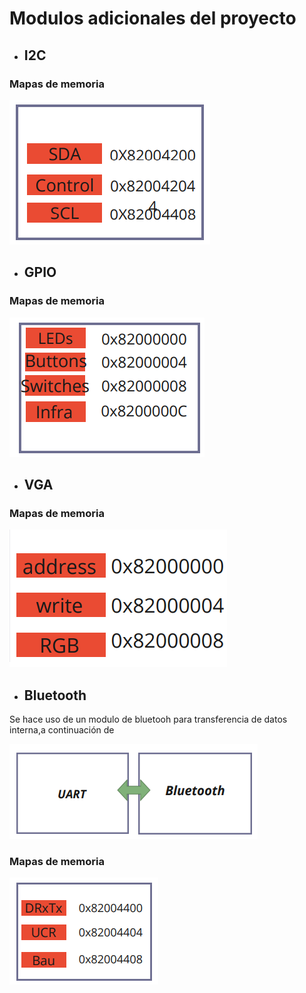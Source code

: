 # Modulos adicionales del proyecto

* ## I2C
### Mapas de memoria
![Robot](https://github.com/unal-edigital2-labs/wp08-2021-2-gr07/blob/main/Imagenes%20github/MP_I2C.png "Robot cartógrafo")

* ## GPIO

### Mapas de memoria
![GPIO](https://github.com/unal-edigital2-labs/wp08-2021-2-gr07/blob/main/Imagenes%20github/MP_GPIO.png "Mapa de memoria GPIO")


* ## VGA

### Mapas de memoria
![VGA](https://github.com/unal-edigital2-labs/wp08-2021-2-gr07/blob/main/Imagenes%20github/MP_VGA.png "VGA")


* ## Bluetooth
Se hace uso de un modulo de bluetooh para transferencia de datos interna,a continuación de 

![Robot](https://github.com/unal-edigital2-labs/wp08-2021-2-gr07/blob/main/Imagenes%20github/bluetooh1.png "Robot cartógrafo")

### Mapas de memoria


![Robot](https://github.com/unal-edigital2-labs/wp08-2021-2-gr07/blob/main/Imagenes%20github/MP_Sensor_bluetooh.png "Robot cartógrafo")


